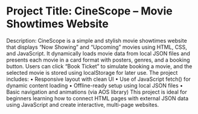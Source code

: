 # Project Title: CineScope – Movie Showtimes Website
Description:
CineScope is a simple and stylish movie showtimes website that displays “Now Showing” and “Upcoming” movies using HTML, CSS, and JavaScript. It dynamically loads movie data from local JSON files and presents each movie in a card format with posters, genres, and a booking button. Users can click “Book Ticket” to simulate booking a movie, and the selected movie is stored using localStorage for later use.
The project includes:
•	Responsive layout with clean UI
•	Use of JavaScript fetch() for dynamic content loading
•	Offline-ready setup using local JSON files
•	Basic navigation and animations (via AOS library)
This project is ideal for beginners learning how to connect HTML pages with external JSON data using JavaScript and create interactive, multi-page websites.
